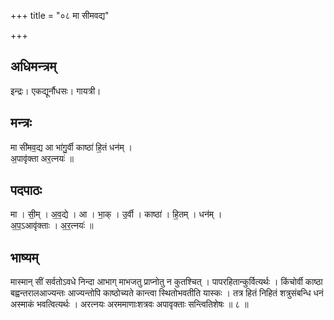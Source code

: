 +++
title = "०८ मा सीमवद्य"

+++
## अधिमन्त्रम्
इन्द्रः। एकद्यूर्नौधसः। गायत्री।

## मन्त्रः
मा सी॑मव॒द्य आ भा॑गु॒र्वी काष्ठा॑ हि॒तं धन॑म् ।  
अ॒पावृ॑क्ता अर॒त्नयः॑ ॥

## पदपाठः
मा । सी॒म् । अ॒व॒द्ये । आ । भा॒क् । उ॒र्वी । काष्ठा॑ । हि॒तम् । धन॑म् ।  
अ॒प॒ऽआवृ॑क्ताः । अ॒र॒त्नयः॑ ॥

## भाष्यम्
मास्मान् सीं सर्वतोऽवधे निन्दा आभाग् माभजतु प्राप्नोतु न कुतश्चित् । पापरहितान्कुर्वित्यर्थः । किंचोर्वी काष्ठा बह्वन्तरालआज्यन्तः आज्यन्तोपि काष्ठोच्यते कान्त्वा स्थितोभवतीति यास्कः । तत्र हितं निहितं शत्रुसंबन्धि धनं अस्माकं भवत्वित्यर्थः । अरत्नयः अरममाणाःशत्रवः अपावृक्ताः सन्त्वितिशेषः ॥ ८ ॥
